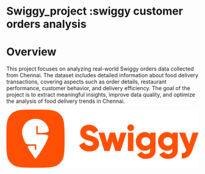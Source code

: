# Swiggy_project :swiggy customer orders analysis


# Overview

This project focuses on analyzing real-world Swiggy orders data collected from Chennai. The dataset includes detailed information about food delivery transactions, covering aspects such as order details, restaurant performance, customer behavior, and delivery efficiency. The goal of the project is to extract meaningful insights, improve data quality, and optimize the analysis of food delivery trends in Chennai.


![Image Alt](https://github.com/KARTHIKDAKOJI/Swiggy_project/blob/6a084cd7f4abac0ace79882e8ff31b7190897df6/s.png)
